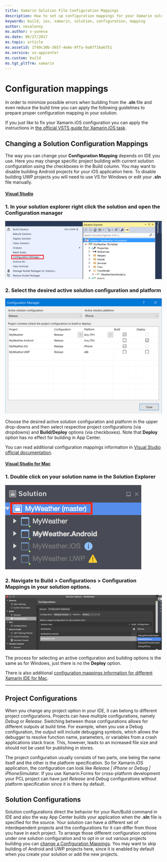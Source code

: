 ```yaml
---
title: Xamarin Solution File Configuration Mappings
description: How to set up configuration mappings for your Xamarin solution
keywords: build, ios, xamarin, solution, configuration, mapping
author: nevalenny
ms.author: v-yuneva
ms.date: 06/27/2017
ms.topic: article
ms.assetid: 1f49c30b-3657-4e8e-9ffa-9a07f16a6751
ms.service: vs-appcenter
ms.custom: build
ms.tgt_pltfrm: xamarin
---
```


# Configuration mappings
In order to minimize possible errors when building from the **.sln** file and even reduce the build time you can apply the following guidelines to prepare proper configuration mapping in your solution.

If you just like to fix your Xamarin.iOS configuration you can apply the instructions in [the official VSTS guide for Xamarin.iOS task](https://www.visualstudio.com/ru-ru/docs/build/apps/mobile/xamarin#configure-the-solution-for-ios-release).

## Changing a Solution Configuration Mappings
The way you can change your **Configuration Mapping** depends on IDE you use. Here you may change specific project building with current solution configuration using the checkboxes in the Build column. You may want to disable building Android projects for your iOS application here. To disable building UWP projects you will need to use VS for Windows or edit your **.sln** file manually.

#### [Visual Studio](#tab/vswin/)
### 1. In your solution explorer right click the solution and open the **Configuration manager**
![Visual Studio for Windows Solution Explorer](images/vswindows-solution-explorer.png)

### 2. Select the desired active solution configuration and platform
![Visual Studio for Windows Configuration Manager General View](images/vswindows-configuration-manager.png)

Choose the desired active solution configuration and platform in the upper drop-downs and then select respective project configurations (via dropdowns) and **Build/Deploy** options (via checkboxes). Note that **Deploy** option has no effect for building in App Center. 

You can read additional configuration mappings information in [Visual Studio official documentation](https://docs.microsoft.com/en-us/visualstudio/extensibility/internals/configuration-options-overview).

#### [Visual Studio for Mac](#tab/vsmac/)
### 1. Double click on your solution name in the **Solution Explorer**
![Visual Studio for Mac Solution Explorer](images/vsmac-solution-explorer.png)

### 2. Navigate to **Build > Configurations > Configuration Mappings** in your solution options.

![Visual Studio for Mac Solution Configurations Mappings](images/vsmac-solution-configurations-mappings.png)

The process for selecting an active configuration and building options is the same as for Windows, just there is no the **Deploy** option.

There is also additional [configuration mappings information for different Xamarin IDE for Mac](https://developer.xamarin.com/guides/cross-platform/xamarin-studio/projects-and-solutions/#Solution_Configurations).

* * *
## Project Configurations
When you change any project option in your IDE, it can belong to different project configurations. Projects can have multiple configurations, namely *Debug* or *Release*. Switching between those configurations allows for different outputs at build time. For example, when you use a Debug configuration, the output will include debugging symbols, which allows the debugger to resolve function name, parameters, or variables from a crash applications stack trace. This, however, leads to an increased file size and should not be used for publishing in stores.

The project configuration usually consists of two parts, one being the name itself and the other is the platform specification. So for Xamarin.iOS application, the configuration can look like *Release | iPhone* or *Debug | iPhoneSimulator*. If you use Xamarin.Forms for cross-platform development your PCL project can have just *Release* and *Debug* configurations without platform specification since it is there by default.

## Solution Configurations
Solution configurations direct the behavior for your Run/Build command in IDE and also the way App Center builds your application when the **.sln** file is specified for the source. Your solution can have a different set of interdependent projects and the configurations for it can differ from those you have in each project. To arrange those different configuration options under one solution configuration and to opt in or out various projects building you can [change a Configuration Mappings](#changing-a-solution-configuration-mappings). You may want to skip building of Android and UWP projects here, since it is enabled by default when you create your solution or add the new projects.